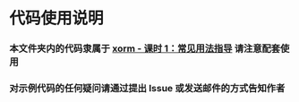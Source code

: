 # 代码使用说明

### 本文件夹内的代码隶属于 [xorm - 课时 1：常见用法指导](https://github.com/Unknwon/go-rock-libraries-showcases/tree/master/lectures/02-xorm#%E8%AF%BE%E6%97%B6-1%E5%B8%B8%E8%A7%81%E7%94%A8%E6%B3%95%E6%8C%87%E5%AF%BC) 请注意配套使用

### 对示例代码的任何疑问请通过提出 Issue 或发送邮件的方式告知作者